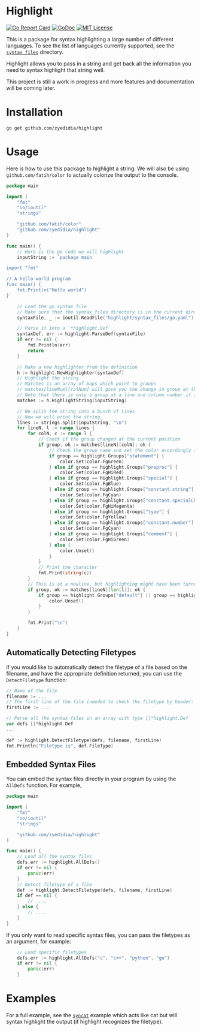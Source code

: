 # Highlight
[![Go Report Card](https://goreportcard.com/badge/github.com/zyedidia/highlight)](https://goreportcard.com/report/github.com/zyedidia/highlight)
[![GoDoc](https://godoc.org/github.com/zyedidia/highlight?status.svg)](http://godoc.org/github.com/zyedidia/highlight)
[![MIT License](https://img.shields.io/badge/license-MIT-blue.svg)](https://github.com/zyedidia/highlight/blob/master/LICENSE)

This is a package for syntax highlighting a large number of different languages. To see the list of
languages currently supported, see the [`syntax_files`](./syntax_files) directory.

Highlight allows you to pass in a string and get back all the information you need to syntax highlight
that string well.

This project is still a work in progress and more features and documentation will be coming later.

# Installation

```
go get github.com/zyedidia/highlight
```

# Usage

Here is how to use this package to highlight a string. We will also be using `github.com/fatih/color` to actually
colorize the output to the console.

```go
package main

import (
    "fmt"
    "io/ioutil"
    "strings"

    "github.com/fatih/color"
    "github.com/zyedidia/highlight"
)

func main() {
    // Here is the go code we will highlight
    inputString := `package main

import "fmt"

// A hello world program
func main() {
    fmt.Println("Hello world")
}`

    // Load the go syntax file
    // Make sure that the syntax_files directory is in the current directory
    syntaxFile, _ := ioutil.ReadFile("highlight/syntax_files/go.yaml")

    // Parse it into a `*highlight.Def`
    syntaxDef, err := highlight.ParseDef(syntaxFile)
    if err != nil {
        fmt.Println(err)
        return
    }

    // Make a new highlighter from the definition
    h := highlight.NewHighlighter(syntaxDef)
    // Highlight the string
    // Matches is an array of maps which point to groups
    // matches[lineNum][colNum] will give you the change in group at that line and column number
    // Note that there is only a group at a line and column number if the syntax highlighting changed at that position
    matches := h.HighlightString(inputString)

    // We split the string into a bunch of lines
    // Now we will print the string
    lines := strings.Split(inputString, "\n")
    for lineN, l := range lines {
        for colN, c := range l {
            // Check if the group changed at the current position
            if group, ok := matches[lineN][colN]; ok {
                // Check the group name and set the color accordingly (the colors chosen are arbitrary)
                if group == highlight.Groups["statement"] {
                    color.Set(color.FgGreen)
                } else if group == highlight.Groups["preproc"] {
                    color.Set(color.FgHiRed)
                } else if group == highlight.Groups["special"] {
                    color.Set(color.FgBlue)
                } else if group == highlight.Groups["constant.string"] {
                    color.Set(color.FgCyan)
                } else if group == highlight.Groups["constant.specialChar"] {
                    color.Set(color.FgHiMagenta)
                } else if group == highlight.Groups["type"] {
                    color.Set(color.FgYellow)
                } else if group == highlight.Groups["constant.number"] {
                    color.Set(color.FgCyan)
                } else if group == highlight.Groups["comment"] {
                    color.Set(color.FgHiGreen)
                } else {
                    color.Unset()
                }
            }
            // Print the character
            fmt.Print(string(c))
        }
        // This is at a newline, but highlighting might have been turned off at the very end of the line so we should check that.
        if group, ok := matches[lineN][len(l)]; ok {
            if group == highlight.Groups["default"] || group == highlight.Groups[""] {
                color.Unset()
            }
        }

        fmt.Print("\n")
    }
}
```

## Automatically Detecting Filetypes

If you would like to automatically detect the filetype of a file based on the filename, and have the appropriate definition returned,
you can use the `DetectFiletype` function:

```go
// Name of the file
filename := ...
// The first line of the file (needed to check the filetype by header: e.g. `#!/bin/bash` means shell)
firstLine := ...

// Parse all the syntax files in an array with type []*highlight.Def
var defs []*highlight.Def
...

def := highlight.DetectFiletype(defs, filename, firstLine)
fmt.Println("Filetype is", def.FileType)
```

## Embedded Syntax Files

You can embed the syntax files directly in your program by using the `AllDefs` function. For example,

```go
package main

import (
    "fmt"
    "io/ioutil"
    "strings"

    "github.com/zyedidia/highlight"
)

func main() {
    // Load all the syntax files
    defs,err := highlight.AllDefs()
    if err != nil {
        panic(err)
    }
    // Detect filetype of a file
    def := highlight.DetectFiletype(defs, filename, firstLine)
    if def == nil {
        // ....
    } else {
        // ....
    }
}
```

If you only want to read specific syntax files, you can pass the filetypes as an argument, for example:

```go
    // Load specific filetypes
    defs,err := highlight.AllDefs("c", "c++", "python", "go")
    if err != nil {
        panic(err)
    }
```

# Examples

For a full example, see the [`syncat`](./examples) example which acts like cat but will syntax highlight the output (if highlight recognizes the filetype).
